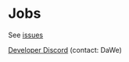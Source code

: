 # Jobs

See [issues](https://github.com/DaWe35/Jobs/issues)

[Developer Discord](https://discord.gg/ewVgQB4) (contact: DaWe)
